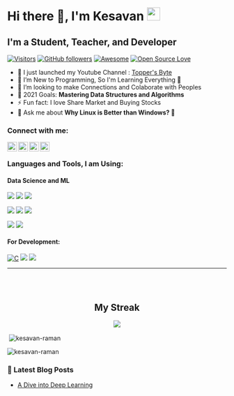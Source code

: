 <h1 align="left"> Hi there 👋, I'm Kesavan <img src="https://emojis.slackmojis.com/emojis/images/1531849430/4246/blob-sunglasses.gif?1531849430" width="30"/></h1>

## I'm a Student, Teacher, and Developer

[![Visitors](https://komarev.com/ghpvc/?username=kesavan-raman&label=Profile%20views&color=0e75b6&style=flat)](https://github.com/Kesavan-Raman)
[![GitHub followers](https://img.shields.io/github/followers/kesavan-raman.svg?style=social&label=Follow)](https://github.com/Kesavan-Raman?tab=followers)
[![Awesome](https://cdn.rawgit.com/sindresorhus/awesome/d7305f38d29fed78fa85652e3a63e154dd8e8829/media/badge.svg)](https://github.com/Kesavan-Raman)
[![Open Source Love](https://badges.frapsoft.com/os/v2/open-source.svg?v=103)](https://github.com/Kesavan-Raman)

- 🔭 I just launched my Youtube Channel : [Topper's Byte](https://www.youtube.com/c/ToppersByte/featured)
- 🌱 I’m New to Programming, So I'm Learning Everything 🤣
- 👯 I’m looking to make Connections and Colaborate with Peoples
- 🥅 2021 Goals: **Mastering Data Structures and Algorithms**
- ⚡ Fun fact: I love Share Market and Buying Stocks
- 💬 Ask me about **Why Linux is Better than Windows? 🤣**


### Connect with me:

[<img align="left" alt="codeSTACKr | YouTube" width="22px" src="https://cdn.jsdelivr.net/npm/simple-icons@v3/icons/youtube.svg" />][youtube]
[<img align="left" alt="codeSTACKr | Twitter" width="22px" src="https://cdn.jsdelivr.net/npm/simple-icons@v3/icons/twitter.svg" />][twitter]
[<img align="left" alt="codeSTACKr | LinkedIn" width="22px" src="https://cdn.jsdelivr.net/npm/simple-icons@v3/icons/linkedin.svg" />][linkedin]
[<img align="left" alt="codeSTACKr | Instagram" width="22px" src="https://cdn.jsdelivr.net/npm/simple-icons@v3/icons/instagram.svg" />][instagram]

<br />

### Languages and Tools, I am Using:
#### Data Science and ML

<a><img src="https://img.shields.io/badge/python%20-%2314354C.svg?&style=for-the-badge&logo=python&logoColor=yellow"/></a>
<a><img src="https://img.shields.io/badge/NumPy%20-%23013243.svg?&style=for-the-badge&logo=NumPy&logoColor=0ff"/></a>
<a><img src="https://img.shields.io/badge/Pandas%20-%23150458.svg?&style=for-the-badge&logo=Pandas&logoColor=white"/></a>

<a><img src="https://img.shields.io/badge/Matplotlib%20-%2311557c.svg?&style=for-the-badge&logo=Matplotlib&logoColor=white"/></a>
<a><img src="https://img.shields.io/badge/Seaborn%20-%2314354C.svg?&style=for-the-badge&logo=Seaborn&logoColor=white"/></a>
<a><img src="https://img.shields.io/badge/PyTorch%20-%239932CC.svg?&style=for-the-badge&logo=PyTorch&logoColor=red"/></a>

<a><img src="https://img.shields.io/badge/TensorFlow%20-%23FF6F00.svg?&style=for-the-badge&logo=TensorFlow&logoColor=white" /></a>
<a><img src="https://img.shields.io/badge/Keras%20-%23FFFFF0.svg?&style=for-the-badge&logo=Keras&logoColor=red"/></a>
</br>


#### For Development:

[![C](https://img.shields.io/badge/C%20-%23808080.svg?&style=for-the-badge&logo=C)](https://github.com/adamalston?tab=repositories&q=&type=&language=c)
<a><img src="https://img.shields.io/badge/C++%20-%239c9c9c.svg?&style=for-the-badge&logo=c%2b%2b&logoColor=00599C"/></a>
<a><img src="https://img.shields.io/badge/Java%20-%23D00000.svg?&style=for-the-badge&logo=Java&logoColor=white"/></a>

---

<br />
<br />





<h2 align="Center"> My Streak </h3>

<p align = "center">
<img src = "https://github-readme-streak-stats.herokuapp.com/?user=kesavan-raman&line_height=30&theme=dracula">
</p>

<p>&nbsp;<img align="center" src="https://github-readme-stats.vercel.app/api?username=kesavan-raman&show_icons=true&locale=en" alt="kesavan-raman" /></p>

<p><img align="center" src="https://github-readme-stats.vercel.app/api/top-langs?username=kesavan-raman&show_icons=true&locale=en&layout=compact" alt="kesavan-raman" /></p>


### 📕 Latest Blog Posts

<!-- BLOG-POST-LIST:START -->
- [A Dive into Deep Learning](https://dockship.io/articles/5fe404655a4490141dab0f4c/a-dive-into-deep-learning)
<!-- BLOG-POST-LIST:END -->


</details>

[twitter]: https://twitter.com/BuddyKesa
[youtube]: https://www.youtube.com/c/ToppersByte
[instagram]: https://www.instagram.com/r_kesavan__/
[linkedin]: https://www.linkedin.com/in/kesavan-raman-b76734173/

